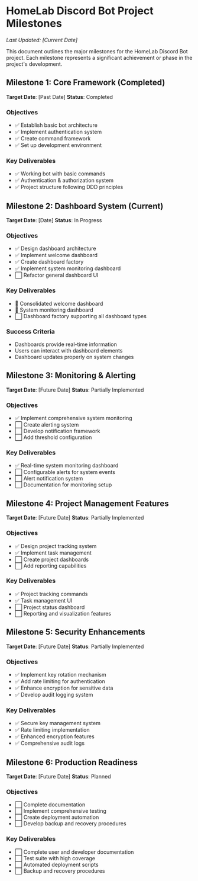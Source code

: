 # HomeLab Discord Bot Project Milestones

_Last Updated: [Current Date]_

This document outlines the major milestones for the HomeLab Discord Bot project. Each milestone represents a significant achievement or phase in the project's development.

## Milestone 1: Core Framework (Completed)
**Target Date**: [Past Date]
**Status**: Completed

### Objectives
- ✅ Establish basic bot architecture
- ✅ Implement authentication system
- ✅ Create command framework
- ✅ Set up development environment

### Key Deliverables
- ✅ Working bot with basic commands
- ✅ Authentication & authorization system
- ✅ Project structure following DDD principles

## Milestone 2: Dashboard System (Current)
**Target Date**: [Date]
**Status**: In Progress

### Objectives
- ✅ Design dashboard architecture
- ✅ Implement welcome dashboard
- ✅ Create dashboard factory
- ✅ Implement system monitoring dashboard
- ⬜ Refactor general dashboard UI

### Key Deliverables
- 🔄 Consolidated welcome dashboard
- 🔄 System monitoring dashboard
- ⬜ Dashboard factory supporting all dashboard types

### Success Criteria
- Dashboards provide real-time information
- Users can interact with dashboard elements
- Dashboard updates properly on system changes

## Milestone 3: Monitoring & Alerting
**Target Date**: [Future Date]
**Status**: Partially Implemented

### Objectives
- ✅ Implement comprehensive system monitoring
- ⬜ Create alerting system
- ⬜ Develop notification framework
- ⬜ Add threshold configuration

### Key Deliverables
- ✅ Real-time system monitoring dashboard
- ⬜ Configurable alerts for system events
- ⬜ Alert notification system
- ⬜ Documentation for monitoring setup

## Milestone 4: Project Management Features
**Target Date**: [Future Date]
**Status**: Partially Implemented

### Objectives
- ✅ Design project tracking system
- ✅ Implement task management
- ⬜ Create project dashboards
- ⬜ Add reporting capabilities

### Key Deliverables
- ✅ Project tracking commands
- ✅ Task management UI
- ⬜ Project status dashboard
- ⬜ Reporting and visualization features

## Milestone 5: Security Enhancements
**Target Date**: [Future Date]
**Status**: Partially Implemented

### Objectives
- ✅ Implement key rotation mechanism
- ✅ Add rate limiting for authentication
- ✅ Enhance encryption for sensitive data
- ✅ Develop audit logging system

### Key Deliverables
- ✅ Secure key management system
- ✅ Rate limiting implementation
- ✅ Enhanced encryption features
- ✅ Comprehensive audit logs

## Milestone 6: Production Readiness
**Target Date**: [Future Date]
**Status**: Planned

### Objectives
- ⬜ Complete documentation
- ⬜ Implement comprehensive testing
- ⬜ Create deployment automation
- ⬜ Develop backup and recovery procedures

### Key Deliverables
- ⬜ Complete user and developer documentation
- ⬜ Test suite with high coverage
- ⬜ Automated deployment scripts
- ⬜ Backup and recovery procedures